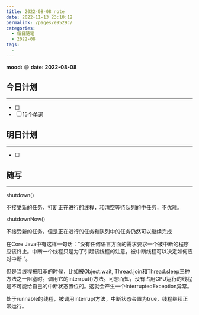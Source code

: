 ```yaml
---
title: 2022-08-08_note
date: 2022-11-13 23:10:12
permalink: /pages/e9529c/
categories:
  - 每日随笔
  - 2022-08
tags:
  - 
---
```

**mood:** :smile:  									**date: 2022-08-08**  
## 今日计划  
------
- [ ]  
- [ ]  15个单词
## 明日计划  
------
- [ ]  
## 随写 
------

shutdown()

不接受新的任务，打断正在进行的线程，和清空等待队列的中任务，不优雅。

shutdownNow()

不接受新的任务，但是正在进行的任务和队列中的任务仍然可以继续完成



在Core Java中有这样一句话：”没有任何语言方面的需求要求一个被中断的程序应该终止。中断一个线程只是为了引起该线程的注意，被中断线程可以决定如何应对中断 “。

但是当线程被阻塞的时候，比如被Object.wait, Thread.join和Thread.sleep三种方法之一阻塞时。调用它的interrput()方法。可想而知，没有占用CPU运行的线程是不可能给自己的中断状态置位的。这就会产生一个InterruptedException异常。

处于runnable的线程，被调用interrupt方法，中断状态会置为true，线程继续正常运行。